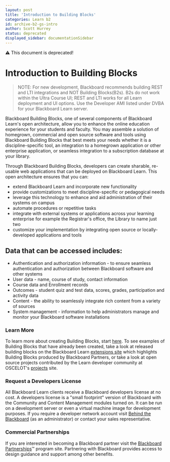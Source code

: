 ```yaml
---
layout: post
title: 'Introduction to Building Blocks'
categories: Learn b2
id: archive-b2-gs-intro
author: Scott Hurrey
status: deprecated
displayed_sidebar: documentationSidebar
---
```


:warning: This document is deprecated!

<VersioningTracker frontMatter={frontMatter}/>

# Introduction to Building Blocks

> NOTE: For new development, Blackboard recommends building REST and LTI integrations and NOT Building Blocks(B2s). B2s do not work within the Ultra Course UI; REST and LTI works for all Learn deployment and UI options. Use the Developer AMI listed under DVBA for your Blackboard Learn server.

Blackboard Building Blocks, one of several components of Blackboard Learn's open
architecture, allow you to enhance the online education experience for your
students and faculty. You may assemble a solution of homegrown, commercial and
open source software and tools using Blackboard Building Blocks that best
meets your needs whether it is a discipline-specific tool, an integration to a
homegrown application or other enterprise application, or seamless integration
to a subscription database at your library.

Through Blackboard Building Blocks, developers can create sharable, re-usable
web applications that can be deployed on Blackboard Learn. This open
architecture ensures that you can:

- extend Blackboard Learn and incorporate new functionality
- provide customizations to meet discipline-specific or pedagogical needs
- leverage this technology to enhance and aid administration of their systems on campus
- automate procedures or repetitive tasks
- integrate with external systems or applications across your learning enterprise for example the Registrar's office, the Library to name just two
- customize your implementation by integrating open source or locally-developed applications and tools

## Data that can be accessed includes:

- Authentication and authorization information - to ensure seamless authentication and authorization between Blackboard software and other systems
- User data - name, course of study, contact information
- Course data and Enrollment records
- Outcomes - student quiz and test data, scores, grades, participation and activity data
- Content - the ability to seamlessly integrate rich content from a variety of sources
- System management - information to help administrators manage and monitor your Blackboard software installations

### Learn More

To learn more about creating Building Blocks, start
[here](./first-steps.md). To see examples of Building Blocks that have already been created,
take a look at released building blocks on the Blackboard Learn [extensions site](https://www.blackboardextensions.com/) which highlights
Building Blocks produced by Blackboard Partners, or take a look at open source
projects contributed by the Learn developer community at OSCELOT's
[projects](https://github.com/oscelot) site.

### Request a Developers License

All Blackboard Learn clients receive a Blackboard developers license at no
cost. A developers license is a "small footprint" version of Blackboard with
the Community and Content Management modules turned on. It can be run on a
development server or even a virtual machine image for development purposes.
If you require a developer network account visit [Behind the Blackboard](https://blackboard.secure.force.com/) (as an
administrator) or contact your sales representative.

### Commercial Partnerships

If you are interested in becoming a Blackboard partner visit the [Blackboard Partnerships](https://www.blackboard.com/partnership/index.aspx)™
program site. Partnering with Blackboard provides access to design guidance
and support among other benefits.

<AuthorBox frontMatter={frontMatter}/>

